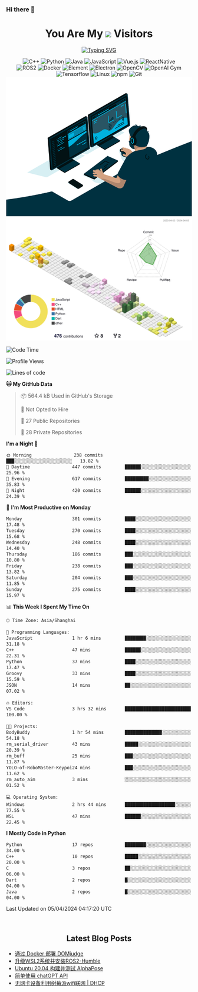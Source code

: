 ### Hi there 👋

<div align="center">
  <h1>
    You Are My <img src="https://profile-counter.glitch.me/fateryu/count.svg"> Visitors
  </h1>
  <!--<img align="center" src="https://github-readme-stats-git-masterrstaa-rickstaa.vercel.app/api?username=FaterYU&show_icons=true&count_private=true"/>-->

  <a href="https://git.io/typing-svg"><img src="https://readme-typing-svg.demolab.com?font=Fira+Code&pause=500&center=true&vCenter=true&random=false&width=435&lines=Talk+is+cheap.+Show+me+the+code." alt="Typing SVG" /></a>

  <img src="https://img.shields.io/badge/C++-512BD4?style=flat-square&logo=cplusplus&logoColor=ffffff" alt="C++">
  <img src="https://img.shields.io/badge/-Python-37A6AB?style=flat-square&logo=python&logoColor=ffffff" alt="Python">
  <img src="https://img.shields.io/badge/-Java-007396?style=flat-square&logo=java&logoColor=ffffff" alt="Java">
  <img src="https://img.shields.io/badge/JavaScript-F7DF1E?style=flat-square&logo=JavaScript&logoColor=ffffff" alt="JavaScript">
  <img src="https://img.shields.io/badge/-Vue.js-4FC08D?style=flat-square&logo=Vue.js&logoColor=ffffff" alt="Vue.js">
  <img src="https://img.shields.io/badge/ReactNative-813144?style=flat-square&logo=react&logoColor=ffffff" alt="ReactNative">
  </br>
  <img src="https://img.shields.io/badge/-ROS2-8DD6F9?style=flat-square&logo=ros&logoColor=ffffff" alt="ROS2">
  <img src="https://img.shields.io/badge/Docker-2496ED?style=flat-square&logo=docker&logoColor=ffffff" alt="Docker">
  <img src="https://img.shields.io/badge/-Element-02845A?style=flat-square&logo=electron&logoColor=ffffff" alt="Element">
  <img src="https://img.shields.io/badge/-Electron-002D71?style=flat-square&logo=element&logoColor=ffffff" alt="Electron">
  <img src="https://img.shields.io/badge/-OpenCV-361522?style=flat-square&logo=opencv&logoColor=ffffff" alt="OpenCV">
  <img src="https://img.shields.io/badge/-OpenAIGym-91302E?style=flat-square&logo=openaigym&logoColor=ffffff" alt="OpenAI Gym">
  </br>
  <img src="https://img.shields.io/badge/-Tensorflow-204366?style=flat-square&logo=tensorflow&logoColor=ffffff" alt="Tensorflow">
  <img src="https://img.shields.io/badge/-Linux-333333?style=flat-square&logo=linux&logoColor=white" alt="Linux">
  <img src="https://img.shields.io/badge/-NPM-CB3837?style=flat-square&logo=npm&logoColor=white" alt="npm">
  <img src="https://img.shields.io/badge/-Git-f05032?style=flat-square&logo=git&logoColor=white" alt="Git">
  </br>
  <img alt="GIF" src="./code.gif?raw=true" />
  </br>
  <!--<img src="https://github-readme-stats.vercel.app/api/top-langs/?username=fateryu&hide=HTML&langs_count=5">-->
  <img src="./profile-3d-contrib/profile-south-season-animate.svg">
  </br>
</div>

<!--START_SECTION:waka-->
![Code Time](http://img.shields.io/badge/Code%20Time-223%20hrs%2055%20mins-blue)

![Profile Views](http://img.shields.io/badge/Profile%20Views-0-blue)

![Lines of code](https://img.shields.io/badge/From%20Hello%20World%20I%27ve%20Written-13.9%20million%20lines%20of%20code-blue)

**🐱 My GitHub Data** 

> 📦 564.4 kB Used in GitHub's Storage 
 > 
> 🚫 Not Opted to Hire
 > 
> 📜 27 Public Repositories 
 > 
> 🔑 28 Private Repositories 
 > 
**I'm a Night 🦉** 

```text
🌞 Morning                238 commits         ███░░░░░░░░░░░░░░░░░░░░░░   13.82 % 
🌆 Daytime                447 commits         ██████░░░░░░░░░░░░░░░░░░░   25.96 % 
🌃 Evening                617 commits         █████████░░░░░░░░░░░░░░░░   35.83 % 
🌙 Night                  420 commits         ██████░░░░░░░░░░░░░░░░░░░   24.39 % 
```
📅 **I'm Most Productive on Monday** 

```text
Monday                   301 commits         ████░░░░░░░░░░░░░░░░░░░░░   17.48 % 
Tuesday                  270 commits         ████░░░░░░░░░░░░░░░░░░░░░   15.68 % 
Wednesday                248 commits         ████░░░░░░░░░░░░░░░░░░░░░   14.40 % 
Thursday                 186 commits         ███░░░░░░░░░░░░░░░░░░░░░░   10.80 % 
Friday                   238 commits         ███░░░░░░░░░░░░░░░░░░░░░░   13.82 % 
Saturday                 204 commits         ███░░░░░░░░░░░░░░░░░░░░░░   11.85 % 
Sunday                   275 commits         ████░░░░░░░░░░░░░░░░░░░░░   15.97 % 
```


📊 **This Week I Spent My Time On** 

```text
🕑︎ Time Zone: Asia/Shanghai

💬 Programming Languages: 
JavaScript               1 hr 6 mins         ████████░░░░░░░░░░░░░░░░░   31.18 % 
C++                      47 mins             ██████░░░░░░░░░░░░░░░░░░░   22.31 % 
Python                   37 mins             ████░░░░░░░░░░░░░░░░░░░░░   17.47 % 
Groovy                   33 mins             ████░░░░░░░░░░░░░░░░░░░░░   15.59 % 
JSON                     14 mins             ██░░░░░░░░░░░░░░░░░░░░░░░   07.02 % 

🔥 Editors: 
VS Code                  3 hrs 32 mins       █████████████████████████   100.00 % 

🐱‍💻 Projects: 
BodyBuddy                1 hr 54 mins        ██████████████░░░░░░░░░░░   54.18 % 
rm_serial_driver         43 mins             █████░░░░░░░░░░░░░░░░░░░░   20.39 % 
rm_buff                  25 mins             ███░░░░░░░░░░░░░░░░░░░░░░   11.87 % 
YOLO-of-RoboMaster-Keypoi24 mins             ███░░░░░░░░░░░░░░░░░░░░░░   11.62 % 
rm_auto_aim              3 mins              ░░░░░░░░░░░░░░░░░░░░░░░░░   01.52 % 

💻 Operating System: 
Windows                  2 hrs 44 mins       ███████████████████░░░░░░   77.55 % 
WSL                      47 mins             ██████░░░░░░░░░░░░░░░░░░░   22.45 % 
```

**I Mostly Code in Python** 

```text
Python                   17 repos            ████████░░░░░░░░░░░░░░░░░   34.00 % 
C++                      10 repos            █████░░░░░░░░░░░░░░░░░░░░   20.00 % 
C                        3 repos             ██░░░░░░░░░░░░░░░░░░░░░░░   06.00 % 
Dart                     2 repos             █░░░░░░░░░░░░░░░░░░░░░░░░   04.00 % 
Java                     2 repos             █░░░░░░░░░░░░░░░░░░░░░░░░   04.00 % 
```




 Last Updated on 05/04/2024 04:17:20 UTC
<!--END_SECTION:waka-->

<div align="center">
  </br>
  <h2>
    Latest Blog Posts
  </h2>
</div>

<!-- BLOGPOSTS:START -->
- [通过 Docker 部署 DOMjudge](https://fater.top/record/domjudge-docker-config/)
- [升级WSL2系统并安装ROS2-Humble](https://fater.top/record/upgrade-wsl-system-install-ros2-humble/)
- [Ubuntu 20.04 构建并测试 AlphaPose](https://fater.top/usage/build-test-alphapose/)
- [简单使用 chatGPT API](https://fater.top/usage/use-chatgpt-api/)
- [无网卡设备利用树莓派wifi联网 | DHCP](https://fater.top/record/raspi-relay-wifi/)
<!-- BLOGPOSTS:END -->

